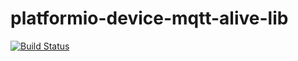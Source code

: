 # platformio-device-mqtt-alive-lib

[![Build Status](https://travis-ci.org/nolte/platformio-device-mqtt-alive-lib.svg?branch=master)](https://travis-ci.org/nolte/platformio-device-mqtt-alive-lib)

